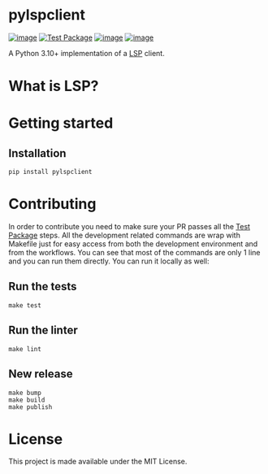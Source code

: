 # pylspclient
[![image](https://img.shields.io/pypi/v/pylspclient.svg)](https://pypi.org/project/pylspclient/)
[![Test Package](https://github.com/yeger00/pylspclient/actions/workflows/test-pkg.yml/badge.svg)](https://github.com/yeger00/pylspclient/actions/workflows/test-pkg.yml)
[![image](https://img.shields.io/github/license/python-ls/python-ls.svg)](https://github.com/yeger00/pylspclient/blob/main/LICENSE)
[![image](https://blanket-d37ae43238cc.herokuapp.com/badge?repo_name=yeger00/pylspclient)](https://blanket-d37ae43238cc.herokuapp.com/?repo_name=yeger00/pylspclient)

A Python 3.10+ implementation of a [LSP](https://microsoft.github.io/language-server-protocol/) client.


# What is LSP?


# Getting started
## Installation
```
pip install pylspclient
```

# Contributing
In order to contribute you need to make sure your PR passes all the [Test Package](https://github.com/yeger00/pylspclient/blob/main/.github/workflows/test-pkg.yml) steps.
All the development related commands are wrap with Makefile just for easy access from both the development environment and from the workflows. You can see that most of the commands are only 1 line and you can run them directly.
You can run it locally as well:

## Run the tests
```
make test
```

## Run the linter
```
make lint
```

## New release
```
make bump
make build
make publish
```

# License
This project is made available under the MIT License.
